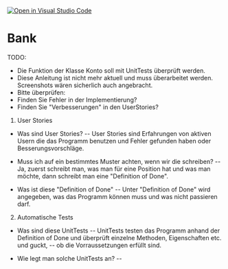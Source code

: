[![Open in Visual Studio Code](https://classroom.github.com/assets/open-in-vscode-718a45dd9cf7e7f842a935f5ebbe5719a5e09af4491e668f4dbf3b35d5cca122.svg)](https://classroom.github.com/online_ide?assignment_repo_id=11979556&assignment_repo_type=AssignmentRepo)
# Bank

TODO:
- Die Funktion der Klasse Konto soll mit UnitTests überprüft werden.
- Diese Anleitung ist nicht mehr aktuell und muss überarbeitet werden. Screenshots wären sicherlich auch angebracht.
- Bitte überprüfen:
- Finden Sie Fehler in der Implementierung?
- Finden Sie "Verbesserungen" in den UserStories?


1. User Stories

- Was sind User Stories?
-- User Stories sind Erfahrungen von aktiven Usern die das Programm benutzen und Fehler gefunden haben oder Besserungsvorschläge.

- Muss ich auf ein bestimmtes Muster achten, wenn wir die schreiben?
-- Ja, zuerst schreibt man, was man für eine Position hat und was man möchte, dann schreibt man eine "Definition of Done".

- Was ist diese "Definition of Done"
-- Unter "Definition of Done" wird angegeben, was das Programm können muss und was nicht passieren darf.

2. Automatische Tests

- Was sind diese UnitTests
-- UnitTests testen das Programm anhand der Definition of Done und überprüft einzelne Methoden, Eigenschaften etc. und guckt,
-- ob die Vorraussetzungen erfüllt sind.

- Wie legt man solche UnitTests an?
-- 


